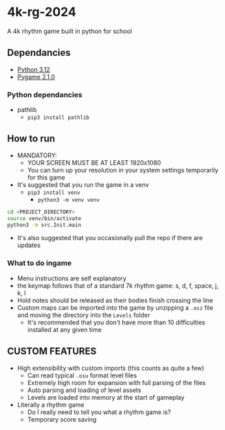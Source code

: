 # 4k-rg-2024

A 4k rhythm game built in python for school

## Dependancies

- [Python 3.12](https://www.python.org/downloads/)
- [Pygame 2.1.0](https://www.pygame.org/wiki/GettingStarted)

### Python dependancies

- pathlib
  - `pip3 install pathlib`

## How to run

- MANDATORY:
  - YOUR SCREEN MUST BE AT LEAST 1920x1080
  - You can turn up your resolution in your system settings temporarily for this game
- It's suggested that you run the game in a venv
  - `pip3 install venv`
    - `python3 -m venv venv`

```zsh
cd <PROJECT_DIRECTORY>
source venv/bin/activate
python3 -m src.Init.main
```

- It's also suggested that you occasionally pull the repo if there are updates

### What to do ingame

- Menu instructions are self explanatory
- the keymap follows that of a standard 7k rhythm game: s, d, f, space, j, k, l
- Hold notes should be released as their bodies finish crossing the line
- Custom maps can be imported into the game by unzipping a `.osz` file and moving the directory into the `Levels` folder
  - It's recommended that you don't have more than 10 difficulties installed at any given time
  
## CUSTOM FEATURES

- High extensibility with custom imports (this counts as quite a few)
  - Can read typical `.osu` format level files
  - Extremely high room for expansion with full parsing of the files
  - Auto parsing and loading of level assets
  - Levels are loaded into memory at the start of gameplay
- Literally a rhythm game
  - Do I really need to tell you what a rhythm game is?
  - Temporary score saving
